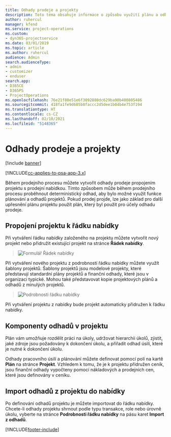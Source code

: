 ```yaml
---
title: Odhady prodeje a projekty
description: Toto téma obsahuje informace o způsobu využití plánu a odhadů v prodejním procesu.
author: ruhercul
manager: kfend
ms.service: project-operations
ms.custom:
- dyn365-projectservice
ms.date: 03/01/2019
ms.topic: article
ms.author: ruhercul
audience: Admin
search.audienceType:
- admin
- customizer
- enduser
search.app:
- D365CE
- D365PS
- ProjectOperations
ms.openlocfilehash: 76e21f80e51e6f3092880dc629ba90b400805486
ms.sourcegitcommit: 418fa1fe9d605b8faccc2d5dee1b04b4e753f194
ms.translationtype: HT
ms.contentlocale: cs-CZ
ms.lasthandoff: 02/10/2021
ms.locfileid: "5148365"
---
```

# <a name="sales-estimates-and-projects"></a>Odhady prodeje a projekty

[!include [banner](../includes/psa-now-project-operations.md)]

[!INCLUDE[cc-applies-to-psa-app-3.x](../includes/cc-applies-to-psa-app-3x.md)]

Během prodejního procesu můžete vytvořit odhady prodeje propojením projektu s prodejní nabídkou. Tímto způsobem může během prodejního procesu proběhnout deterministický odhad, aby bylo možné využít funkce plánování a odhadů projektů. Pokud prodej projde, lze jako základ pro další upřesnění plánu projektu použít plán, který byl použit pro účely odhadu prodeje.

## <a name="linking-a-project-to-a-quote-line"></a>Propojení projektu k řádku nabídky

Při vytváření řádku nabídky založeného na projektu můžete vytvořit nový projekt nebo přidružit existující projekt na stránce **Řádek nabídky**. 

> ![Formulář Řádek nabídky](media/project-8.png)
 
Při vytváření nového projektu z podrobností řádku nabídky můžete využít šablony projektů. Šablony projektů jsou modelové projekty, které představují standardní plány projektů a finanční odhady, které jsou v organizaci typické. Mohou také představovat kopie projektových plánů a odhadů z minulých projektů.

> ![Podrobnosti řádku nabídky](media/project-9.png)
  
Při vytváření projektu z nabídky bude projekt automaticky přidružen k řádku nabídky.

## <a name="components-of-estimates-in-a-project"></a>Komponenty odhadů v projektu

Plán vám umožňuje rozdělit práci na úkoly, udržovat hierarchii úkolů, zjistit, jaké zdroje jsou požadovány k dokončení úkolu, a přiřadit odhad úsilí, které je nutné k dokončení úkolu.

Odhady pracovního úsilí a plánování můžete definovat pomocí polí na kartě **Plán** na stránce **Projekt**. Vzhledem k tomu, že je k projektu přidružen ceník, jsou finanční odhady vypočteny pomocí nákladových a prodejních cen, které jsou definovány v ceníku.

## <a name="importing-estimates-from-a-project-into-a-quote"></a>Import odhadů z projektu do nabídky

Po definování odhadů projektu je můžete importovat do řádku nabídky. Chcete-li odhady projektu shrnout podle typu transakce, role nebo úrovně úkolu, vyberte na stránce **Podrobnosti řádku nabídky** na pásu karet **Import z odhadů**.


[!INCLUDE[footer-include](../includes/footer-banner.md)]